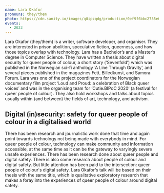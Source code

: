 ```yaml
---
name: Lara Okafor
pronouns: they/them
photo: https://cdn.sanity.io/images/q0ipzqdg/production/0ef9f6bbc2755e0500c11de374c0caa9cc4e3e44-724x1080.png
events:
  - 2023
---
```


Lara Okafor (they/them) is a writer, software developer, and organiser. They are interested in prison abolition, speculative fiction, queerness, and how those topics overlap with technology. Lara has a Bachelor’s and a Master’s degree in Computer Science. They have written a thesis about digital security for queer people of colour, a short story (‘Sevenfold’) which was published in the Norwegian sci-fi anthology ‘A Line Through Gravity’, and several pieces published in the magazines Fett, Billedkunst, and Samora Forum. Lara was one of the project coordinators for the Norwegian documentary film project ‘Loud and Proud: a celebration of Black queer voices’ and was in the organising team for ‘Cutie.BIPoC 2020’ (a festival for queer people of colour). They also hold workshops and talks about topics usually within (and between) the fields of art, technology, and activism.

## Digital (in)security: safety for queer people of colour in a digitalised world

There has been research and journalistic work done that time and again point towards technology not being made with everybody in mind. For queer people of colour, technology can make community and information accessible, at the same time as it can be the gateway to varyingly severe unsafe experiences. There has been research done about queer people and digital safety. There is also some research about people of colour and digital safety. But little attention has been paid to the intersection: queer people of colour's digital safety. Lara Okafor's talk will be based on their thesis with the same title, which is qualitative exploratory research that makes a foray into the experiences of queer people of colour around digital safety.
